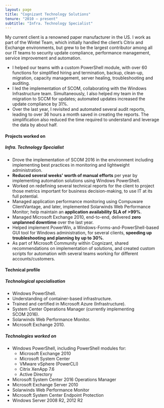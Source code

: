 ```yaml
---
layout: page
title: "Cognizant Technology Solutions"
tenure: "2010 – present"
subtitle: "Infra. Technology Specialist"
---
```


My current client is a renowned paper manufacturer in the US. I work as part of the Wintel Team, which initially handled the client’s Citrix and Exchange environments, but grew to be the largest contributor among all our IT teams to security update compliance, performance management, service improvement and automation.
- I helped our teams with a custom PowerShell module, with over 60 functions for
simplified hiring and termination, backup, clean-up, migration, capacity management, server healing, troubleshooting and auditing.
- I led the implementation of SCOM, collaborating with the Windows Infrastructure team. Simultaneously, I also helped my team in the migration to
SCCM for updates; automated updates increased the update compliance by 31%.
- Over the last year, I revisited and automated several audit reports, leading to over 36 hours a month saved in creating the reports. The simplification also
reduced the time required to understand and leverage the data by about half.
<!--more-->

#### Projects worked on

##### Infra. Technology Specialist

- Drove the implementation of SCOM&nbsp;2016 in the environment including implementing best practices in monitoring and lightweight administration.
- **Reduced several weeks' worth of manual efforts** per year by implementing automation solutions using Windows PowerShell.
- Worked on redefining several technical reports for the client to project those metrics important for business decision-making, to use IT at its full potential.
- Managed application performance monitoring using Compuware ClientVantage, and later, implemented Solarwinds Web Performance Monitor; help maintain an **application availability SLA of >99%**.
- Managed Microsoft Exchange&nbsp;2010, end-to-end, delivered **zero unplanned downtime** over the last year.
- Helped implement PowerWin, a Windows-Forms-and-PowerShell-based GUI tool for Windows administration, for several clients, **speeding up troubleshooting and planning by up to 30%**.
- As part of Microsoft Community within Cognizant, shared recommendations on implementation of solutions, and created custom scripts for automation with several teams working for different accounts/customers.

#### Technical profile

##### Technological specialisation

- Windows PowerShell.
- Understanding of container-based infrastructure.
- Trained and certified in Microsoft Azure (Infrastructure).
- System Center Operations Manager (currently implementing SCOM&nbsp;2016).
- Solarwinds Web Performance Monitor.
- Microsoft Exchange&nbsp;2010.

##### Technologies worked on

- Windows PowerShell, including PowerShell modules for:
  - Microsoft Exchange 2010
  - Microsoft System Center
  - VMware vSphere (PowerCLI)
  - Citrix XenApp&nbsp;7.6
  - Active Directory
- Microsoft System Center&nbsp;2016 Operations Manager
- Microsoft Exchange Server&nbsp;2010
- Solarwinds Web Performance Monitor
- Microsoft System Center Endpoint Protection
- Windows Server 2008&nbsp;R2, 2012&nbsp;R2
